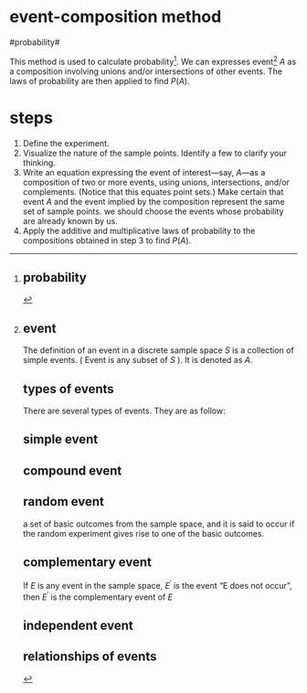 # event-composition method

​#probability#​

This method is used to calculate probability[^1]. We can expresses event[^2] $A$ as a composition involving unions and/or intersections of other events. The laws of probability are then applied to find $P(A)$.

# steps

1. Define the experiment.
2. Visualize the nature of the sample points. Identify a few to clarify your thinking.
3. Write an equation expressing the event of interest—say, $A$—as a composition of two or more events, using unions, intersections, and/or complements. (Notice that this equates point sets.) Make certain that event $A$ and the event implied by the composition represent the same set of sample points.  we should choose the events whose probability are already known by us.
4. Apply the additive and multiplicative laws of probability to the compositions obtained in step 3 to find $P(A)$.

[^1]: # probability

    ‍


[^2]: # event

    The definition of an event in a discrete sample space[^3] $S$ is a collection of  simple event[^4]s. ( Event is any subset of $S$ ). It is denoted as $A$. 

    # types of events

    There are several types of events. They are as follow:

    ## simple event[^4]

    ## compound event[^5]

    ## random event[^6]

    a set of basic outcomes from the sample space, and it is said to occur if the random experiment gives rise to one of the basic outcomes.

    ## complementary event[^7]

    If $E$ is any event in the sample space, $E ^{'}$ is the event “E does not occur”, then $E ^{'}$ is the complementary event of $E$

    ## independent event[^8]

    # relationships of events


[^3]: # sample space

    A sample space is the set that contains all the outcomes of an [[experiment]] . It consists of all possible [[simple event |sample point]]s.

    ## denoting

    $S$

    ## discrete sample space

    One that contains either a finite or a countable number of distinct sample point


[^4]: # simple event

    # definition

    An event that cannot be decomposed. They only correspond to one and only one *sample point*.

    ## denoting

    The letter $E$ with a subscript will be used


[^5]: # compound event

    ‍


[^6]: # random event

    ‍


[^7]: # complementary event

    Mutually exclusive events are the events that do not occur at the same time.

    ‍


[^8]: # independent event

    Two events $A$ and $B$ are said to be *independent* if any one of the following holds:
    $P(A|B) = P(A)$
    $P(B|A) = P(B)$
    $P(A \cap B) = P(A)P(B)$

    ‍
